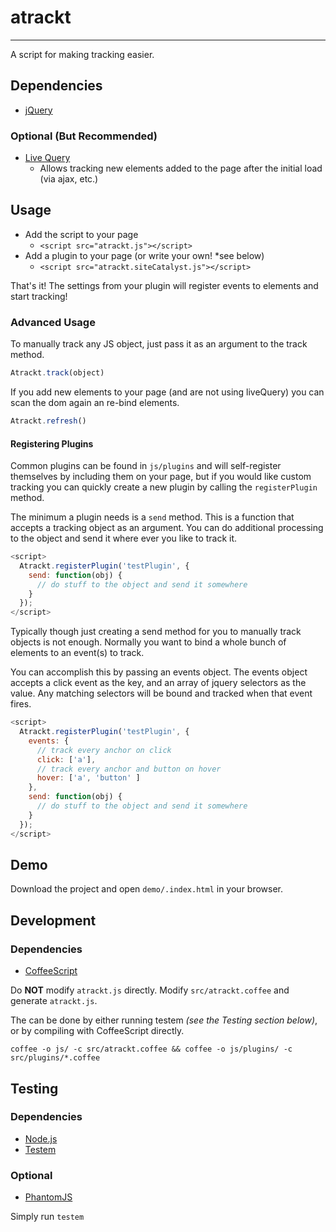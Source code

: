 # atrackt
---

A script for making tracking easier.

## Dependencies

* [jQuery](http://jquery.com)

### Optional (But Recommended)

* [Live Query](https://github.com/brandonaaron/livequery)
  * Allows tracking new elements added to the page after the initial load (via ajax, etc.)

## Usage

* Add the script to your page
  * `<script src="atrackt.js"></script>`
* Add a plugin to your page (or write your own! *see below)
  * `<script src="atrackt.siteCatalyst.js"></script>`

That's it!  The settings from your plugin will register events to elements and start tracking!

### Advanced Usage

To manually track any JS object, just pass it as an argument to the track method.

```js
Atrackt.track(object)
```

If you add new elements to your page (and are not using liveQuery) you can scan the dom again an re-bind elements.

```js
Atrackt.refresh()
```

#### Registering Plugins

Common plugins can be found in `js/plugins` and will self-register themselves by including them on your page, but if you would like custom tracking you can quickly create a new plugin by calling the `registerPlugin` method.

The minimum a plugin needs is a `send` method.  This is a function that accepts a tracking object as an argument.  You can do additional processing to the object and send it where ever you like to track it.

```js
<script>
  Atrackt.registerPlugin('testPlugin', {
    send: function(obj) {
      // do stuff to the object and send it somewhere
    }
  });
</script>
```

Typically though just creating a send method for you to manually track objects is not enough.  Normally you want to bind a whole bunch of elements to an event(s) to track.

You can accomplish this by passing an events object.  The events object accepts a click event as the key, and an array of jquery selectors as the value.  Any matching selectors will be bound and tracked when that event fires.

```js
<script>
  Atrackt.registerPlugin('testPlugin', {
    events: {
      // track every anchor on click
      click: ['a'],
      // track every anchor and button on hover
      hover: ['a', 'button' ]
    },
    send: function(obj) {
      // do stuff to the object and send it somewhere
    }
  });
</script>
```

## Demo

Download the project and open `demo/.index.html` in your browser.

## Development

### Dependencies

* [CoffeeScript](http://coffeescript.org)

Do **NOT** modify `atrackt.js` directly.  Modify `src/atrackt.coffee` and generate `atrackt.js`.

The can be done by either running testem _(see the Testing section below)_, or by compiling with CoffeeScript directly.

`coffee -o js/ -c src/atrackt.coffee && coffee -o js/plugins/ -c src/plugins/*.coffee`

## Testing

### Dependencies

* [Node.js](http://nodejs.org)
* [Testem](https://github.com/airportyh/testem)

### Optional

* [PhantomJS](http://phantomjs.org)

Simply run `testem`
